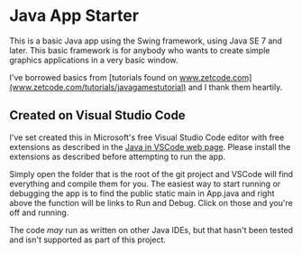 # Java App Starter

This is a basic Java app using the Swing framework, using Java SE 7 and later. This basic framework is for anybody who wants to create simple graphics applications in a very basic window.

I've borrowed basics from [tutorials found on www.zetcode.com](www.zetcode.com/tutorials/javagamestutorial) and I thank them heartily.

## Created on Visual Studio Code

I've set created this in Microsoft's free Visual Studio Code editor with free extensions as described in the [Java in VSCode web page](https://code.visualstudio.com/docs/languages/java). Please install the extensions as described before attempting to run the app. 

Simply open the folder that is the root of the git project and VSCode will find everything and compile them for you. The easiest way to start running or debugging the app is to find the public static main in App.java and right above the function will be links to Run and Debug. Click on those and you're off and running.

The code _may_ run as written on other Java IDEs, but that hasn't been tested and isn't supported as part of this project.
